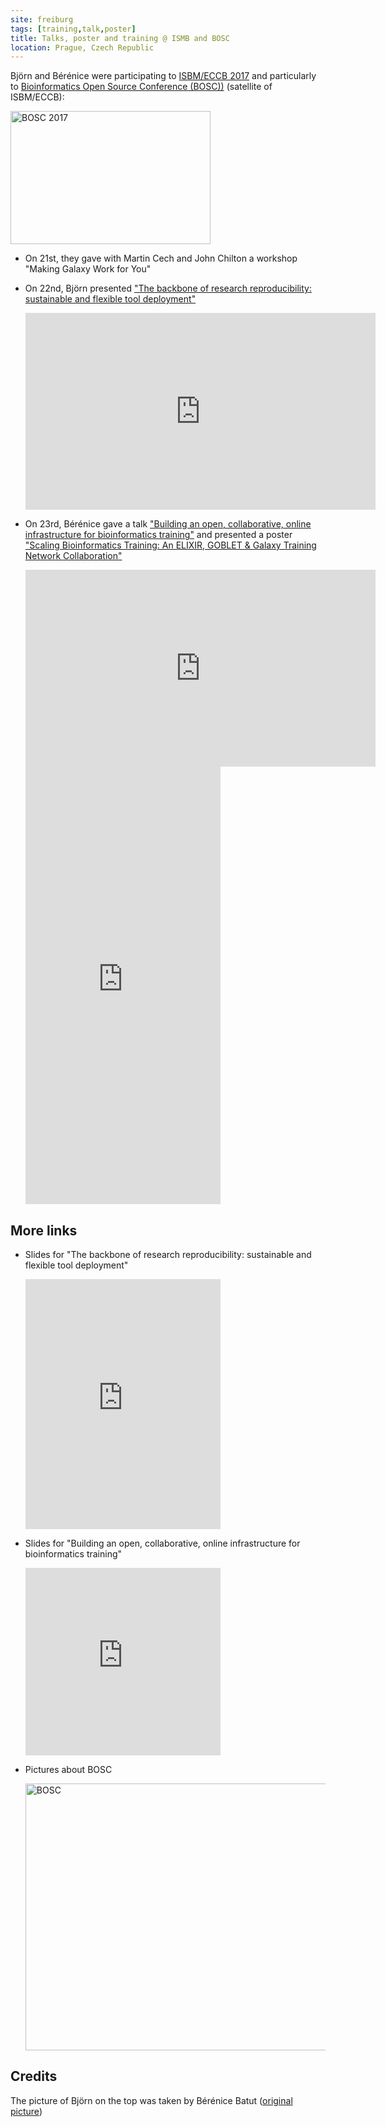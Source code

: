 ```yaml
---
site: freiburg
tags: [training,talk,poster]
title: Talks, poster and training @ ISMB and BOSC
location: Prague, Czech Republic
---
```


Björn and Bérénice were participating to [ISBM/ECCB 2017](https://www.iscb.org/ismbeccb2017) and particularly to [Bioinformatics Open Source Conference (BOSC))](https://www.open-bio.org/wiki/BOSC_2017) (satellite of ISBM/ECCB):

<div class="multiple-img">
    <a data-flickr-embed="true"  href="https://www.flickr.com/photos/134305289@N03/35995265931/in/album-72157684042963763/" title="BOSC 2017"><img src="https://farm5.staticflickr.com/4315/35995265931_34277743b7_n.jpg" width="320" height="213" alt="BOSC 2017"></a><script async src="//embedr.flickr.com/assets/client-code.js" charset="utf-8"></script>
</div>

- On 21st, they gave with Martin Cech and John Chilton a workshop "Making Galaxy Work for You"
- On 22nd, Björn presented ["The backbone of research reproducibility: sustainable and flexible tool deployment"](https://f1000research.com/slides/6-1203)

    <div class="multiple-img">
        <iframe width="560" height="315" src="https://www.youtube.com/embed/zTne29-GU_E" frameborder="0" allowfullscreen></iframe>
    </div>

- On 23rd, Bérénice gave a talk ["Building an open, collaborative, online infrastructure for bioinformatics training"](https://bebatut-slides.github.io/bosc_07_17/) and presented a poster ["Scaling Bioinformatics Training: An ELIXIR, GOBLET & Galaxy Training Network Collaboration"](https://f1000research.com/posters/6-1218)

    <div class="multiple-img">
        <iframe width="560" height="315" src="https://www.youtube.com/embed/ZL7xTqCaRsI" frameborder="0" allowfullscreen></iframe>
        <embed src="https://d1hiluowqo0t4b.cloudfront.net/posters/compressed/f1000research-170113.pdf" width="65%" height="700px" type='application/pdf'>
    </div>

## More links

- Slides for "The backbone of research reproducibility: sustainable and flexible tool deployment"

    <div class="multiple-img">
        <embed src="https://d1hiluowqo0t4b.cloudfront.net/posters/docs/f1000research-169817.pdf" width="65%" height="400px" type='application/pdf'>
    </div>

- Slides for "Building an open, collaborative, online infrastructure for bioinformatics training"

    <div class="multiple-img">
        <embed src="https://bebatut-slides.github.io/bosc_07_17/#/1" width="65%" height="300px">
    </div>

- Pictures about BOSC

    <div class="multiple-img">
        <a data-flickr-embed="true"  href="https://www.flickr.com/photos/134305289@N03/albums/72157684042963763" title="BOSC"><img src="https://farm5.staticflickr.com/4307/35287390654_87bf64d2d6_z.jpg" width="640" height="427" alt="BOSC"></a><script async src="//embedr.flickr.com/assets/client-code.js" charset="utf-8"></script>
    </div>

## Credits

The picture of Björn on the top was taken by Bérénice Batut ([original picture](https://flic.kr/p/WQM9vi))

